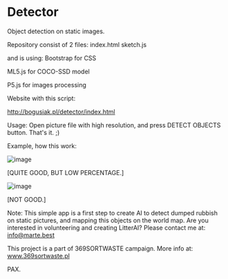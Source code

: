 # Detector
Object detection on static images.

Repository consist of 2 files:
index.html
sketch.js

and is using:
Bootstrap for CSS

ML5.js for COCO-SSD model

P5.js for images processing

Website with this script:

http://bogusiak.pl/detector/index.html

Usage:
Open picture file with high resolution, and press DETECT OBJECTS button. That's it. ;)

Example, how this work:

![image](https://github.com/SylwesterBogusiak/Detector/assets/122264765/2b6391e8-c610-4b8d-b10c-7f7db3b36e71)

[QUITE GOOD, BUT LOW PERCENTAGE.]

![image](https://github.com/SylwesterBogusiak/Detector/assets/122264765/bb66c4ef-23b8-4f7f-b922-47e7f7e61552) 

[NOT GOOD.]

Note:
This simple app is a first step to create AI to detect dumped rubbish on static pictures, and mapping this objects on the world map. 
Are you interested in volunteering and creating LitterAI? Please contact me at: info@marte.best

This project is a part of 369SORTWASTE campaign.
More info at: www.369sortwaste.pl

PAX.
